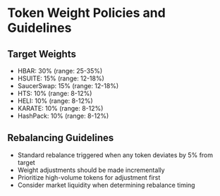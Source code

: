 # Token Weight Policies and Guidelines

## Target Weights
- HBAR: 30% (range: 25-35%)
- HSUITE: 15% (range: 12-18%)
- SaucerSwap: 15% (range: 12-18%)
- HTS: 10% (range: 8-12%)
- HELI: 10% (range: 8-12%)
- KARATE: 10% (range: 8-12%)
- HashPack: 10% (range: 8-12%)

## Rebalancing Guidelines
- Standard rebalance triggered when any token deviates by 5% from target
- Weight adjustments should be made incrementally
- Prioritize high-volume tokens for adjustment first
- Consider market liquidity when determining rebalance timing 